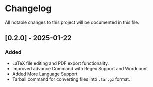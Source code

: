# Changelog

All notable changes to this project will be documented in this file.

## [0.2.0] - 2025-01-22

### Added
- LaTeX file editing and PDF export functionality.
- Improved advance Command with Regex Support and Wordcount
- Added More Language Support
- Tarball command for converting files into `.tar.gz` format.
